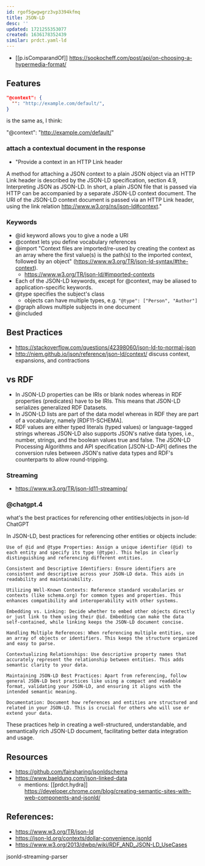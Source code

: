 ```yaml
---
id: rgof5gwgwgrz3vp3394kfmq
title: JSON-LD
desc: ''
updated: 1721255353077
created: 1636178352439
similar: prdct.yaml-ld
---
```




- [[p.isComparandOf]] https://sookocheff.com/post/api/on-choosing-a-hypermedia-format/

## Features

```json
"@context": {
  "": "http://example.com/default/",
}
```

is the same as, I think:

"@context": "http://example.com/default/"

### attach a contextual document in the response

- "Provide a context in an HTTP Link header

A method for attaching a JSON context to a plain JSON object via an HTTP Link header is described by the JSON-LD specification, section 4.9, Interpreting JSON as JSON-LD. In short, a plain JSON file that is passed via HTTP can be accompanied by a separate JSON-LD context document. The URI of the JSON-LD context document is passed via an HTTP Link header, using the link relation http://www.w3.org/ns/json-ld#context."

### Keywords

- @id keyword allows you to give a node a URI
- @context lets you define vocabulary references
- @import "Context files are imported/re-used by creating the context as an array where the first value(s) is the path(s) to the imported context, followed by an object" (https://www.w3.org/TR/json-ld-syntax/#the-context).
  - https://www.w3.org/TR/json-ld/#imported-contexts
- Each of the JSON-LD keywords, except for @context, may be aliased to application-specific keywords.
- @type specifies the subject's class
  - objects can have multiple types, e.g. `"@type": ["Person", "Author"]`
- @graph allows multiple subjects in one document
- @included 

## Best Practices

- https://stackoverflow.com/questions/42398060/json-ld-to-normal-json
- http://niem.github.io/json/reference/json-ld/context/ discuss context, expansions, and contractions

## vs RDF

- In JSON-LD properties can be IRIs or blank nodes whereas in RDF properties (predicates) have to be IRIs. This means that JSON-LD serializes generalized RDF Datasets.
- In JSON-LD lists are part of the data model whereas in RDF they are part of a vocabulary, namely [RDF11-SCHEMA].
- RDF values are either typed literals (typed values) or language-tagged strings whereas JSON-LD also supports JSON's native data types, i.e., number, strings, and the boolean values true and false. The JSON-LD Processing Algorithms and API specification [JSON-LD-API] defines the conversion rules between JSON's native data types and RDF's counterparts to allow round-tripping.

### Streaming

- https://www.w3.org/TR/json-ld11-streaming/

### @chatgpt.4

what's the best practices for referencing other entities/objects in json-ld
ChatGPT

In JSON-LD, best practices for referencing other entities or objects include:

    Use of @id and @type Properties: Assign a unique identifier (@id) to each entity and specify its type (@type). This helps in clearly distinguishing and referencing different entities.

    Consistent and Descriptive Identifiers: Ensure identifiers are consistent and descriptive across your JSON-LD data. This aids in readability and maintainability.

    Utilizing Well-Known Contexts: Reference standard vocabularies or contexts (like schema.org) for common types and properties. This enhances compatibility and interoperability with other systems.

    Embedding vs. Linking: Decide whether to embed other objects directly or just link to them using their @id. Embedding can make the data self-contained, while linking keeps the JSON-LD document concise.

    Handling Multiple References: When referencing multiple entities, use an array of objects or identifiers. This keeps the structure organized and easy to parse.

    Contextualizing Relationships: Use descriptive property names that accurately represent the relationship between entities. This adds semantic clarity to your data.

    Maintaining JSON-LD Best Practices: Apart from referencing, follow general JSON-LD best practices like using a compact and readable format, validating your JSON-LD, and ensuring it aligns with the intended semantic meaning.

    Documentation: Document how references and entities are structured and related in your JSON-LD. This is crucial for others who will use or extend your data.

These practices help in creating a well-structured, understandable, and semantically rich JSON-LD document, facilitating better data integration and usage.



## Resources

- https://github.com/fairsharing/jsonldschema
- https://www.baeldung.com/json-linked-data
  - mentions: [[prdct.hydra]]
https://developer.chrome.com/blog/creating-semantic-sites-with-web-components-and-jsonld/

## References:
- https://www.w3.org/TR/json-ld
- https://json-ld.org/contexts/dollar-convenience.jsonld
- https://www.w3.org/2013/dwbp/wiki/RDF_AND_JSON-LD_UseCases

jsonld-streaming-parser
